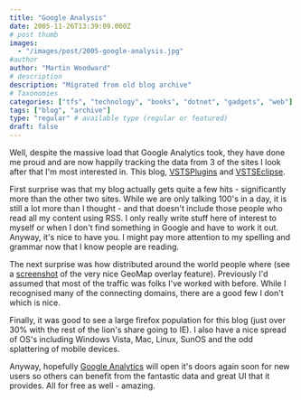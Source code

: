 ```yaml
---
title: "Google Analysis"
date: 2005-11-26T13:39:09.000Z
# post thumb
images:
  - "/images/post/2005-google-analysis.jpg"
#author
author: "Martin Woodward"
# description
description: "Migrated from old blog archive"
# Taxonomies
categories: ["tfs", "technology", "books", "dotnet", "gadgets", "web"]
tags: ["blog", "archive"]
type: "regular" # available type (regular or featured)
draft: false
---
```


[](/images/blog/geomap.html)Well, despite the massive load that Google Analytics took, they have done me proud and are now happily tracking the data from 3 of the sites I look after that I'm most interested in. This blog, [VSTSPlugins](http://vstsplugins.sourceforge.net) and [VSTSEclipse](http://www.vstseclipse.org).

First surprise was that my blog actually gets quite a few hits - significantly more than the other two sites. While we are only talking 100's in a day, it is still a lot more than I thought - and that doesn't include those people who read all my content using RSS. I only really write stuff here of interest to myself or when I don't find something in Google and have to work it out. Anyway, it's nice to have you. I might pay more attention to my spelling and grammar now that I know people are reading.

The next surprise was how distributed around the world people where (see a [screenshot](/images/blog/geomap.html) of the very nice GeoMap overlay feature). Previously I'd assumed that most of the traffic was folks I've worked with before. While I recognised many of the connecting domains, there are a good few I don't which is nice.

Finally, it was good to see a large firefox population for this blog (just over 30% with the rest of the lion's share going to IE). I also have a nice spread of OS's including Windows Vista, Mac, Linux, SunOS and the odd splattering of mobile devices.

Anyway, hopefully [Google Analytics](http://www.google.com/analytics) will open it's doors again soon for new users so others can benefit from the fantastic data and great UI that it provides. All for free as well - amazing.
